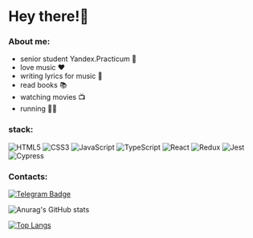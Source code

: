 # Hey there!👋

### About me:
- senior student Yandex.Practicum 🤘
- love music ❤️
- writing lyrics for music 📒
- read books 📚
- watching movies 📺
- running 🏃‍♂️

### stack:
![HTML5](https://img.shields.io/badge/-HTML5-000?&logo=HTML5)
![CSS3](https://img.shields.io/badge/-CSS3-000?&logo=CSS3)
![JavaScript](https://img.shields.io/badge/-JavaScript-000?&logo=JavaScript)
![TypeScript](https://img.shields.io/badge/-Typescript-000?&logo=TypeScript)
![React](https://img.shields.io/badge/-React-000?&logo=React)
![Redux](https://img.shields.io/badge/-Redux-000?&logo=Redux)
![Jest](https://img.shields.io/badge/-Jest000?&logo=Jest)
![Cypress](https://img.shields.io/badge/-Cypress000?&logo=Cypress)

### Contacts:
[![Telegram Badge](https://img.shields.io/badge/-NickWhite-2CA5E0?style=for-the-badge&logo=telegram&logoColor=white&link=https://t.me/iamceob1tch)](https://t.me/iamceob1tch)

![Anurag's GitHub stats](https://github-readme-stats.vercel.app/api?username=n1ckwhite&theme=radical&show_icons=true)


[![Top Langs](https://github-readme-stats.vercel.app/api/top-langs/?username=n1ckwhite&layout=compact)](https://github.com/anuraghazra/github-readme-stats)
